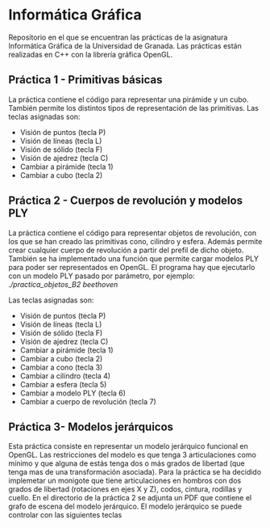 # Informática Gráfica
Repositorio en el que se encuentran las prácticas de la asignatura Informática Gráfica de la Universidad de Granada. Las prácticas están realizadas en C++ con la librería gráfica OpenGL.

## Práctica 1 - Primitivas básicas
La práctica contiene el código para representar una pirámide y un cubo. También permite los distintos tipos de representación de las primitivas. Las teclas asignadas son:
- Visión de puntos (tecla P)
- Visión de líneas (tecla L)
- Visión de sólido (tecla F)
- Visión de ajedrez (tecla C)
- Cambiar a pirámide (tecla 1)
- Cambiar a cubo (tecla 2)

## Práctica 2 - Cuerpos de revolución y modelos PLY
La práctica contiene el código para representar objetos de revolución, con los que se han creado las primitivas cono, cilindro y esfera. Además permite crear cualquier cuerpo de revolución a partir del prefil de dicho objeto. También se ha implementado una función que permite cargar modelos PLY para poder ser representados en OpenGL.
El programa hay que ejecutarlo con un modelo PLY pasado por parámetro, por ejemplo:<br />
*./practica_objetos_B2 beethoven*<br />

Las teclas asignadas son:
- Visión de puntos (tecla P)
- Visión de líneas (tecla L)
- Visión de sólido (tecla F)
- Visión de ajedrez (tecla C)
- Cambiar a pirámide (tecla 1)
- Cambiar a cubo (tecla 2)
- Cambiar a cono (tecla 3)
- Cambiar a cilindro (tecla 4)
- Cambiar a esfera (tecla 5)
- Cambiar a modelo PLY (tecla 6)
- Cambiar a cuerpo de revolución (tecla 7)

## Práctica 3- Modelos jerárquicos
Esta práctica consiste en representar un modelo jerárquico funcional en OpenGL. Las restricciones del modelo es que tenga 3 articulaciones como mínimo y que alguna de estás tenga dos o más grados de libertad (que tenga mas de una transformación asociada). Para la práctica se ha decidido implemetar un monigote que tiene articulaciones en hombros con dos grados de libertad (rotaciones en ejes X y Z), codos, cintura, rodillas y cuello. En el directorio de la práctica 2 se adjunta un PDF que contiene el grafo de escena del modelo jerárquico. El modelo jerárquico se puede controlar con las siguientes teclas
